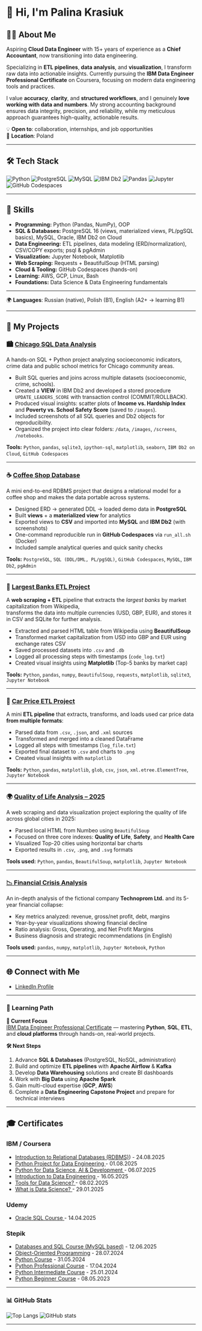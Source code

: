 # 👋 Hi, I'm Palina Krasiuk

## 👩‍💻 About Me

Aspiring **Cloud Data Engineer** with 15+ years of experience as a **Chief Accountant**, now transitioning into data engineering.  

Specializing in **ETL pipelines**, **data analysis**, and **visualization**, I transform raw data into actionable insights. Currently pursuing the **IBM Data Engineer Professional Certificate** on Coursera, focusing on modern data engineering tools and practices.  

I value **accuracy**, **clarity**, and **structured workflows**, and I genuinely **love working with data and numbers**. My strong accounting background ensures data integrity, precision, and reliability, while my meticulous approach guarantees high-quality, actionable results.  

💡 **Open to**: collaboration, internships, and job opportunities  
📍 **Location**: Poland

---

## 🛠 Tech Stack  
![Python](https://img.shields.io/badge/Python-3776AB?style=for-the-badge&logo=python&logoColor=white)
![PostgreSQL](https://img.shields.io/badge/PostgreSQL-316192?style=for-the-badge&logo=postgresql&logoColor=white)
![MySQL](https://img.shields.io/badge/MySQL-4479A1?style=for-the-badge&logo=mysql&logoColor=white)
![IBM Db2](https://img.shields.io/badge/IBM%20Db2-054ADA?style=for-the-badge&logo=ibm&logoColor=white)
![Pandas](https://img.shields.io/badge/Pandas-150458?style=for-the-badge&logo=pandas&logoColor=white)
![Jupyter](https://img.shields.io/badge/Jupyter-F37626?style=for-the-badge&logo=jupyter&logoColor=white)
![GitHub Codespaces](https://img.shields.io/badge/GitHub%20Codespaces-000000?style=for-the-badge&logo=github&logoColor=white)

---

## 🧠 Skills
- **Programming:** Python (Pandas, NumPy), OOP
- **SQL & Databases:** PostgreSQL 16 (views, materialized views, PL/pgSQL basics), MySQL, Oracle, IBM Db2 on Cloud
- **Data Engineering:** ETL pipelines, data modeling (ERD/normalization), CSV/COPY exports; psql & pgAdmin
- **Visualization:** Jupyter Notebook, Matplotlib
- **Web Scraping:** Requests + BeautifulSoup (HTML parsing)
- **Cloud & Tooling:** GitHub Codespaces (hands-on)
- **Learning:** AWS, GCP, Linux, Bash
- **Foundations:** Data Science & Data Engineering fundamentals

---

🌍 **Languages**: Russian (native), Polish (B1), English (A2+ → learning B1)  

---

## 🚀 My Projects
 
### 🏙️ [Chicago SQL Data Analysis](https://github.com/CloudDataPalina/Chicago-SQL-Data-Analysis)

A hands-on SQL + Python project analyzing socioeconomic indicators, crime data and public school metrics for Chicago community areas.  

- Built SQL queries and joins across multiple datasets (socioeconomic, crime, schools).  
- Created a **VIEW** in IBM Db2 and developed a stored procedure `UPDATE_LEADERS_SCORE` with transaction control (COMMIT/ROLLBACK).  
- Produced visual insights: scatter plots of **Income vs. Hardship Index** and **Poverty vs. School Safety Score** (saved to `/images`).  
- Included screenshots of all SQL queries and Db2 objects for reproducibility.  
- Organized the project into clear folders: `/data`, `/images`, `/screens`, `/notebooks`.  

**Tools:** `Python`, `pandas`, `sqlite3`, `ipython-sql`, `matplotlib`, `seaborn`, `IBM Db2 on Cloud`, `GitHub Codespaces`

---

### ☕ [Coffee Shop Database](https://github.com/CloudDataPalina/Coffee-Shop-Database)

A mini end-to-end RDBMS project that designs a relational model for a coffee shop and makes the data portable across systems.

- Designed ERD → generated DDL → loaded demo data in **PostgreSQL**
- Built **views** + a **materialized view** for analytics
- Exported views to **CSV** and imported into **MySQL** and **IBM Db2** (with screenshots)
- One-command reproducible run in **GitHub Codespaces** via `run_all.sh` (Docker)
- Included sample analytical queries and quick sanity checks

**Tools:** `PostgreSQL`, `SQL (DDL/DML, PL/pgSQL)`, `GitHub Codespaces`, `MySQL`, `IBM Db2`, `pgAdmin`

---

### 🏦 [Largest Banks ETL Project](https://github.com/CloudDataPalina/Largest-Banks-ETL)

A **web scraping + ETL** pipeline that extracts the *largest banks* by market capitalization from Wikipedia,  
transforms the data into multiple currencies (USD, GBP, EUR), and stores it in CSV and SQLite for further analysis.

- Extracted and parsed HTML table from Wikipedia using **BeautifulSoup**
- Transformed market capitalization from USD into GBP and EUR using exchange rates CSV
- Saved processed datasets into `.csv` and `.db`
- Logged all processing steps with timestamps (`code_log.txt`)
- Created visual insights using **Matplotlib** (Top-5 banks by market cap)

**Tools:** `Python`, `pandas`, `numpy`, `BeautifulSoup`, `requests`, `matplotlib`, `sqlite3`, `Jupyter Notebook`

---

### 🚗 [Car Price ETL Project](https://github.com/CloudDataPalina/ETL_Project/)

A mini **ETL pipeline** that extracts, transforms, and loads used car price data **from multiple formats**:

- Parsed data from `.csv`, `.json`, and `.xml` sources  
- Transformed and merged into a cleaned DataFrame  
- Logged all steps with timestamps (`log_file.txt`)  
- Exported final dataset to `.csv` and charts to `.png`  
- Created visual insights with `matplotlib`

**Tools:** `Python`, `pandas`, `matplotlib`, `glob`, `csv`, `json`, `xml.etree.ElementTree`, `Jupyter Notebook`

---

### 🌍 [Quality of Life Analysis – 2025](https://github.com/CloudDataPalina/Quality-of-Life-2025)

A web scraping and data visualization project exploring the quality of life across global cities in 2025:

- Parsed local HTML from Numbeo using `BeautifulSoup`
- Focused on three core indexes: **Quality of Life**, **Safety**, and **Health Care**
- Visualized Top-20 cities using horizontal bar charts
- Exported results in `.csv`, `.png`, and `.svg` formats

**Tools used:** `Python`, `pandas`, `BeautifulSoup`, `matplotlib`, `Jupyter Notebook`

---

### [📉 Financial Crisis Analysis](https://github.com/CloudDataPalina/Financial-Crisis-Analysis)

An in-depth analysis of the fictional company **Technoprom Ltd.** and its 5-year financial collapse:

- Key metrics analyzed: revenue, gross/net profit, debt, margins  
- Year-by-year visualizations showing financial decline  
- Ratio analysis: Gross, Operating, and Net Profit Margins  
- Business diagnosis and strategic recommendations (in English)

**Tools used:** `pandas`, `numpy`, `matplotlib`, `Jupyter Notebook`, `Python`

---

## 🌐 Connect with Me
- [LinkedIn Profile](https://www.linkedin.com/in/palina-krasiuk-954404372/)

---

### 📅 Learning Path

**🎯 Current Focus**  
[IBM Data Engineer Professional Certificate](https://www.coursera.org/professional-certificates/ibm-data-engineer) — mastering **Python**, **SQL**, **ETL**, and **cloud platforms** through hands-on, real-world projects.

**🛠 Next Steps**  
1. Advance **SQL & Databases** (PostgreSQL, NoSQL, administration)  
2. Build and optimize **ETL pipelines** with **Apache Airflow** & **Kafka**  
3. Develop **Data Warehousing** solutions and create BI dashboards  
4. Work with **Big Data** using **Apache Spark**  
5. Gain multi-cloud expertise (**GCP**, **AWS**)  
6. Complete a **Data Engineering Capstone Project** and prepare for technical interviews  

---

## 🎓 Certificates

### IBM / Coursera
- [Introduction to Relational Databases (RDBMS)](https://coursera.org/share/b1b9e2b978131fb51f61eb0502695e25)) - 24.08.2025
- [Python Project for Data Engineering ](https://coursera.org/share/7db0e33b2da935334bc601a87de1f2fc) - 01.08.2025
- [Python for Data Science, AI & Development ](https://www.coursera.org/account/accomplishments/verify/RE1QJ5J27Q9M) - 06.07.2025
- [Introduction to Data Engineering ](https://www.coursera.org/account/accomplishments/verify/Q1QM933TRCOI) - 16.05.2025 
- [Tools for Data Science? ](https://www.coursera.org/account/accomplishments/verify/7MXBOZMD8SHE) - 08.02.2025
- [What is Data Science? ](https://www.coursera.org/account/accomplishments/verify/6XFV92CM88JB) - 29.01.2025
  

### Udemy

- [Oracle SQL Course ](https://www.udemy.com/certificate/UC-0980df6f-7645-4129-a572-7a045118e41e/) - 14.04.2025
  

### Stepik

- [Databases and SQL Course (MySQL based)](https://stepik.org/cert/2888336?lang=en) - 12.06.2025
- [Object-Oriented Programming](https://stepik.org/cert/2530129?lang=en) - 28.07.2024 
- [Python Course](https://stepik.org/cert/2486167?lang=en) - 31.05.2024
- [Python Professional Course](https://stepik.org/cert/2432220?lang=en) - 17.04.2024
- [Python Intermediate Course](https://stepik.org/cert/2341634?lang=en) - 25.01.2024   
- [Python Beginner Course](https://stepik.org/cert/2056820?lang=en) - 08.05.2023

---

### 📊 GitHub Stats

![Top Langs](https://github-readme-stats.vercel.app/api/top-langs/?username=CloudDataPalina&layout=compact)
![GitHub stats](https://github-readme-stats.vercel.app/api?username=CloudDataPalina&show_icons=true)

---
  
